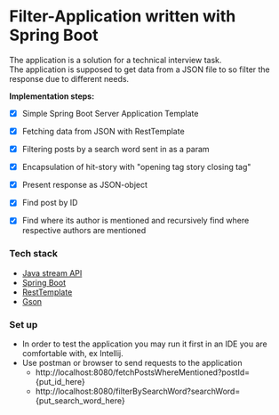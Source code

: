 # Filter-Application written with Spring Boot  </br>
The application is a solution for a technical interview task. </br>
The application is supposed to get data from a JSON file to so filter the response due to different needs. </br>

**Implementation steps:**
- [x] Simple Spring Boot Server Application Template
- [x] Fetching data from JSON with RestTemplate
- [x] Filtering posts by a search word sent in as a param
- [x] Encapsulation of hit-story with "opening tag story closing tag"
- [x] Present response as JSON-object
- [x] Find post by ID
- [X] Find where its author is mentioned and recursively find where respective authors are mentioned 


### Tech stack
* [Java stream API]( https://docs.oracle.com/javase/8/docs/api/java/util/stream/Stream.html)
* [Spring Boot](https://spring.io/projects/spring-boot)
* [RestTemplate](https://www.baeldung.com/rest-template)
* [Gson](https://github.com/google/gson)


### Set up
* In order to test the application you may run it first in an IDE you are comfortable with, ex Intellij.
* Use postman or browser to send requests to the application
    * http://localhost:8080/fetchPostsWhereMentioned?postId={put_id_here}
    * http://localhost:8080/filterBySearchWord?searchWord={put_search_word_here}
